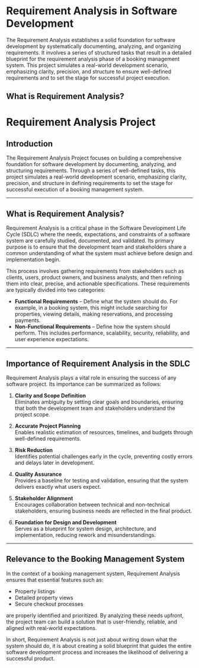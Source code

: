 # Requirement Analysis in Software Development
The Requirement Analysis establishes a solid foundation for software development by systematically documenting, analyzing, and organizing requirements. It involves a series of structured tasks that result in a detailed blueprint for the requirement analysis phase of a booking management system. This project simulates a real-world development scenario, emphasizing clarity, precision, and structure to ensure well-defined requirements and to set the stage for successful project execution.

## What is Requirement Analysis?
# Requirement Analysis Project  

## Introduction  
The Requirement Analysis Project focuses on building a comprehensive foundation for software development by documenting, analyzing, and structuring requirements. Through a series of well-defined tasks, this project simulates a real-world development scenario, emphasizing clarity, precision, and structure in defining requirements to set the stage for successful execution of a booking management system.  

---

## What is Requirement Analysis?  

Requirement Analysis is a critical phase in the Software Development Life Cycle (SDLC) where the needs, expectations, and constraints of a software system are carefully studied, documented, and validated. Its primary purpose is to ensure that the development team and stakeholders share a common understanding of what the system must achieve before design and implementation begin.  

This process involves gathering requirements from stakeholders such as clients, users, product owners, and business analysts, and then refining them into clear, precise, and actionable specifications. These requirements are typically divided into two categories:  

- **Functional Requirements** – Define what the system should do. For example, in a booking system, this might include searching for properties, viewing details, making reservations, and processing payments.  
- **Non-Functional Requirements** – Define how the system should perform. This includes performance, scalability, security, reliability, and user experience expectations.  

---

## Importance of Requirement Analysis in the SDLC  

Requirement Analysis plays a vital role in ensuring the success of any software project. Its importance can be summarized as follows:  

1. **Clarity and Scope Definition**  
   Eliminates ambiguity by setting clear goals and boundaries, ensuring that both the development team and stakeholders understand the project scope.  

2. **Accurate Project Planning**  
   Enables realistic estimation of resources, timelines, and budgets through well-defined requirements.  

3. **Risk Reduction**  
   Identifies potential challenges early in the cycle, preventing costly errors and delays later in development.  

4. **Quality Assurance**  
   Provides a baseline for testing and validation, ensuring that the system delivers exactly what users expect.  

5. **Stakeholder Alignment**  
   Encourages collaboration between technical and non-technical stakeholders, ensuring business needs are reflected in the final product.  

6. **Foundation for Design and Development**  
   Serves as a blueprint for system design, architecture, and implementation, reducing rework and misunderstandings.  

---

## Relevance to the Booking Management System  

In the context of a booking management system, Requirement Analysis ensures that essential features such as:  

- Property listings  
- Detailed property views  
- Secure checkout processes  

are properly identified and prioritized. By analyzing these needs upfront, the project team can build a solution that is user-friendly, reliable, and aligned with real-world expectations.  

In short, Requirement Analysis is not just about writing down what the system should do, it is about creating a solid blueprint that guides the entire software development process and increases the likelihood of delivering a successful product.  

